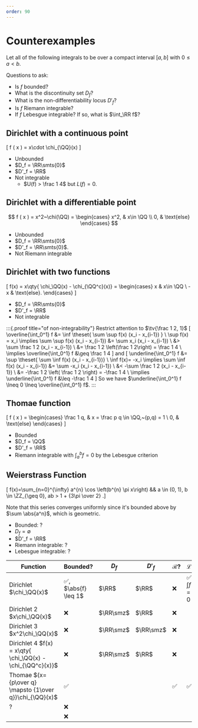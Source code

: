 ```yaml
---
order: 90
---
```


# Counterexamples

Let all of the following integrals to be over a compact interval $[a, b]$ with $0 \leq a < b$.

Questions to ask:

- Is $f$ bounded?
- What is the discontinuity set $D_f$? 
- What is the non-differentiability locus $D'_f$?
- Is $f$ Riemann integrable?
- If $f$ Lebesgue integrable? 
  If so, what is $\int_\RR f$?


## Dirichlet with a continuous point
\[
f ( x ) = x\cdot \chi_{\QQ}(x)
\]

- Unbounded
- $D_f = \RR\smts{0}$
- $D'_f = \RR$
- Not integrable
  - $U(f) > \frac 1 4$ but $L(f) = 0$.

## Dirichlet with a differentiable point
$$
f ( x ) = x^2~\chi(\QQ) = \begin{cases}
x^2, & x\in \QQ \\
0, & \text{else}
\end{cases}
$$

- Unbounded
- $D_f = \RR\smts{0}$
- $D'_f = \RR\smts{0}$.
- Not Riemann integrable

## Dirichlet with two functions

\[
f(x) = 
x\qty{ \chi_\QQ(x) - \chi_{\QQ^c}(x)}
= \begin{cases}
x & x\in \QQ 
\\
-x & \text{else}.
\end{cases}
\]

- $D_f = \RR\smts{0}$
- $D'_f = \RR$
- Not integrable


:::{.proof title="of non-integrability"}
Restrict attention to $\tv{\frac 1 2, 1}$
\[
\overline{\int_0^1} f 
&= \inf \theset{ \sum \sup f(x) (x_i - x_{i-1}) } \\
\sup f(x) = x_i \implies 
\sum \sup f(x) (x_i - x_{i-1}) &= \sum x_i (x_i - x_{i-1}) \\
&> \sum \frac 1 2 (x_i - x_{i-1}) \\
&= \frac 1 2 \left(\frac 1 2\right) = \frac 1 4 \\
\implies \overline{\int_0^1} f &\geq \frac 1 4
\]
and 
\[
\underline{\int_0^1} f 
&= \sup \theset{ \sum \inf f(x) (x_i - x_{i-1})} \\
\inf f(x)= -x_i \implies 
\sum \inf f(x) (x_i - x_{i-1}) 
&= \sum -x_i (x_i - x_{i-1}) \\
&< -\sum \frac 1 2 (x_i - x_{i-1}) \\
&= -\frac 1 2 \left( \frac 1 2 \right) = -\frac 1 4 \\
\implies \underline{\int_0^1} f &\leq -\frac 1 4
\]
So we have $\underline{\int_0^1} f \lneq 0 \lneq \overline{\int_0^1} f$.
:::


## Thomae function
\[
f ( x ) = \begin{cases}
\frac 1 q, & x = \frac p q \in \QQ,~(p,q) = 1 \\
0, & \text{else}
\end{cases}
\]

- Bounded 
- $D_f = \QQ$
- $D'_f = \RR$
- Riemann integrable with $\int_a^b f = 0$ by the Lebesgue criterion


## Weierstrass Function

\[
f(x)=\sum_{n=0}^{\infty} a^{n} \cos \left(b^{n} \pi x\right)
&&
a \in (0, 1), b \in \ZZ_{\geq 0}, ab > 1 + {3\pi \over 2}
.\]

Note that this series converges uniformly since it's bounded above by $\sum \abs{a^n}$, which is geometric.

- Bounded: ?
- $D_f = \emptyset$
- $D'_f = \RR$
- Riemann integrable: ?
- Lebesgue integrable: ?



| Function                                                   | Bounded?             | $D_f$     | $D'_f$    | $\mathcal{R}$? | $\mathcal{L}$? |
| ---------------------------------------------------------- | -------------------- | --------- | --------- | -------------- | -------------- |
| Dirichlet $\chi_\QQ(x)$                                    | ✅, $\abs{f} \leq 1$ | $\RR$     | $\RR$     | ❌             | ✅, $\int f=0$ |
| Dirichlet 2 $x\chi_\QQ(x)$                                 | ❌                   | $\RR\smz$ | $\RR$     | ❌             |                |
| Dirichlet 3 $x^2\chi_\QQ(x)$                               | ❌                   | $\RR\smz$ | $\RR\smz$ | ❌             |                |
| Dirichlet 4 $f(x) = x\qty{ \chi_\QQ(x) - \chi_{\QQ^c}(x)}$ | ❌                   | $\RR\smz$ | $\RR$     | ❌             |                |
| Thomae $(x={p\over q} \mapsto {1\over q})\chi_{\QQ}(x)$    | ✅                   |           |           | ✅             | ✅             |
| ?                                                          | ❌                   |           |           |                |                |
|                                                            | ❌                   |           |           |                |                |
